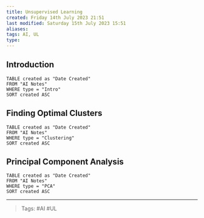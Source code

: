 ```yaml
---
title: Unsupervised Learning
created: Friday 14th July 2023 21:51
last modified: Saturday 15th July 2023 15:51
aliases:
tags: AI, UL
type: 
---
```


## Introduction
```dataview
TABLE created as "Date Created"
FROM "AI Notes"
WHERE type = "Intro"
SORT created ASC
```

## Finding Optimal Clusters
```dataview
TABLE created as "Date Created"
FROM "AI Notes"
WHERE type = "Clustering"
SORT created ASC
```
## Principal Component Analysis
```dataview
TABLE created as "Date Created"
FROM "AI Notes"
WHERE type = "PCA"
SORT created ASC
```
---
>Tags: #AI #UL

